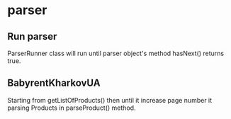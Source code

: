 # parser

## Run parser

ParserRunner class will run until parser object's method hasNext() returns true.

## BabyrentKharkovUA

Starting from getListOfProducts() then until it increase page number it parsing Products in parseProduct() method.
